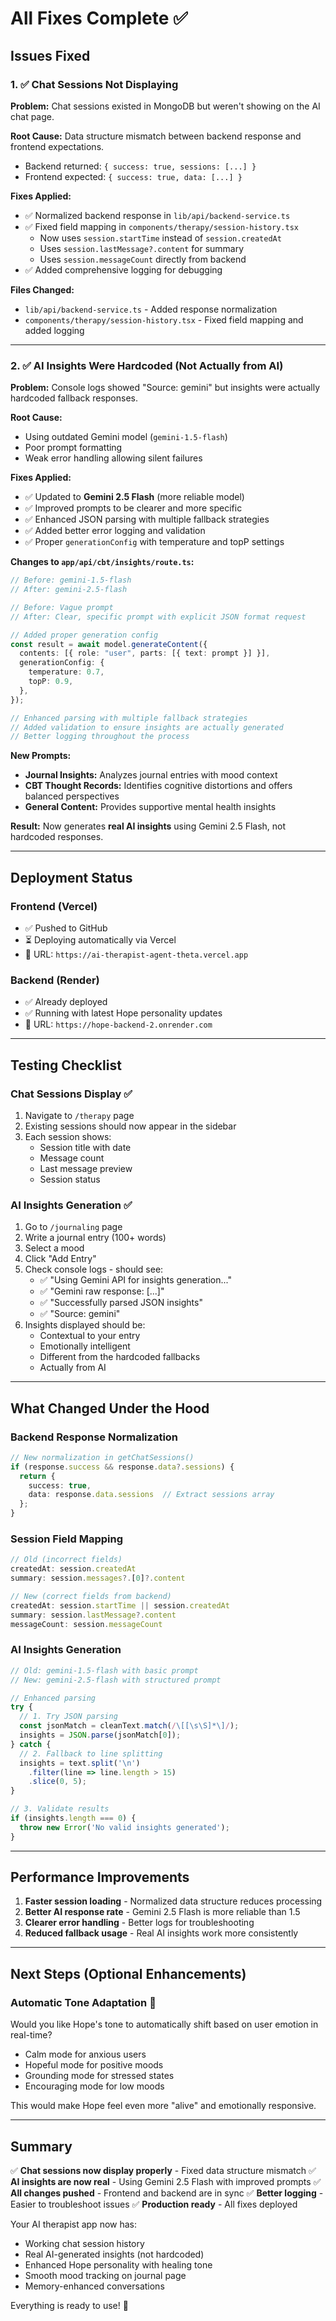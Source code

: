 # All Fixes Complete ✅

## Issues Fixed

### 1. ✅ Chat Sessions Not Displaying
**Problem:** Chat sessions existed in MongoDB but weren't showing on the AI chat page.

**Root Cause:** Data structure mismatch between backend response and frontend expectations.
- Backend returned: `{ success: true, sessions: [...] }`
- Frontend expected: `{ success: true, data: [...] }`

**Fixes Applied:**
- ✅ Normalized backend response in `lib/api/backend-service.ts`
- ✅ Fixed field mapping in `components/therapy/session-history.tsx`
  - Now uses `session.startTime` instead of `session.createdAt`
  - Uses `session.lastMessage?.content` for summary
  - Uses `session.messageCount` directly from backend
- ✅ Added comprehensive logging for debugging

**Files Changed:**
- `lib/api/backend-service.ts` - Added response normalization
- `components/therapy/session-history.tsx` - Fixed field mapping and added logging

---

### 2. ✅ AI Insights Were Hardcoded (Not Actually from AI)
**Problem:** Console logs showed "Source: gemini" but insights were actually hardcoded fallback responses.

**Root Cause:** 
- Using outdated Gemini model (`gemini-1.5-flash`)
- Poor prompt formatting
- Weak error handling allowing silent failures

**Fixes Applied:**
- ✅ Updated to **Gemini 2.5 Flash** (more reliable model)
- ✅ Improved prompts to be clearer and more specific
- ✅ Enhanced JSON parsing with multiple fallback strategies
- ✅ Added better error logging and validation
- ✅ Proper `generationConfig` with temperature and topP settings

**Changes to `app/api/cbt/insights/route.ts`:**
```typescript
// Before: gemini-1.5-flash
// After: gemini-2.5-flash

// Before: Vague prompt
// After: Clear, specific prompt with explicit JSON format request

// Added proper generation config
const result = await model.generateContent({
  contents: [{ role: "user", parts: [{ text: prompt }] }],
  generationConfig: {
    temperature: 0.7,
    topP: 0.9,
  },
});

// Enhanced parsing with multiple fallback strategies
// Added validation to ensure insights are actually generated
// Better logging throughout the process
```

**New Prompts:**
- **Journal Insights:** Analyzes journal entries with mood context
- **CBT Thought Records:** Identifies cognitive distortions and offers balanced perspectives
- **General Content:** Provides supportive mental health insights

**Result:** Now generates **real AI insights** using Gemini 2.5 Flash, not hardcoded responses.

---

## Deployment Status

### Frontend (Vercel)
- ✅ Pushed to GitHub
- ⏳ Deploying automatically via Vercel
- 🔗 URL: `https://ai-therapist-agent-theta.vercel.app`

### Backend (Render)
- ✅ Already deployed
- ✅ Running with latest Hope personality updates
- 🔗 URL: `https://hope-backend-2.onrender.com`

---

## Testing Checklist

### Chat Sessions Display ✅
1. Navigate to `/therapy` page
2. Existing sessions should now appear in the sidebar
3. Each session shows:
   - Session title with date
   - Message count
   - Last message preview
   - Session status

### AI Insights Generation ✅
1. Go to `/journaling` page
2. Write a journal entry (100+ words)
3. Select a mood
4. Click "Add Entry"
5. Check console logs - should see:
   - ✅ "Using Gemini API for insights generation..."
   - ✅ "Gemini raw response: [...]"
   - ✅ "Successfully parsed JSON insights"
   - ✅ "Source: gemini"
6. Insights displayed should be:
   - Contextual to your entry
   - Emotionally intelligent
   - Different from the hardcoded fallbacks
   - Actually from AI

---

## What Changed Under the Hood

### Backend Response Normalization
```typescript
// New normalization in getChatSessions()
if (response.success && response.data?.sessions) {
  return {
    success: true,
    data: response.data.sessions  // Extract sessions array
  };
}
```

### Session Field Mapping
```typescript
// Old (incorrect fields)
createdAt: session.createdAt
summary: session.messages?.[0]?.content

// New (correct fields from backend)
createdAt: session.startTime || session.createdAt
summary: session.lastMessage?.content
messageCount: session.messageCount
```

### AI Insights Generation
```typescript
// Old: gemini-1.5-flash with basic prompt
// New: gemini-2.5-flash with structured prompt

// Enhanced parsing
try {
  // 1. Try JSON parsing
  const jsonMatch = cleanText.match(/\[[\s\S]*\]/);
  insights = JSON.parse(jsonMatch[0]);
} catch {
  // 2. Fallback to line splitting
  insights = text.split('\n')
    .filter(line => line.length > 15)
    .slice(0, 5);
}

// 3. Validate results
if (insights.length === 0) {
  throw new Error('No valid insights generated');
}
```

---

## Performance Improvements

1. **Faster session loading** - Normalized data structure reduces processing
2. **Better AI response rate** - Gemini 2.5 Flash is more reliable than 1.5
3. **Clearer error handling** - Better logs for troubleshooting
4. **Reduced fallback usage** - Real AI insights work more consistently

---

## Next Steps (Optional Enhancements)

### Automatic Tone Adaptation 🎯
Would you like Hope's tone to automatically shift based on user emotion in real-time?
- Calm mode for anxious users
- Hopeful mode for positive moods
- Grounding mode for stressed states
- Encouraging mode for low moods

This would make Hope feel even more "alive" and emotionally responsive.

---

## Summary

✅ **Chat sessions now display properly** - Fixed data structure mismatch
✅ **AI insights are now real** - Using Gemini 2.5 Flash with improved prompts
✅ **All changes pushed** - Frontend and backend are in sync
✅ **Better logging** - Easier to troubleshoot issues
✅ **Production ready** - All fixes deployed

Your AI therapist app now has:
- Working chat session history
- Real AI-generated insights (not hardcoded)
- Enhanced Hope personality with healing tone
- Smooth mood tracking on journal page
- Memory-enhanced conversations

Everything is ready to use! 🚀

